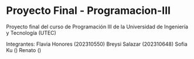 # Proyecto Final - Programacion-III
Proyecto final del curso de Programación III de la Universidad de Ingeniería y Tecnología (UTEC)

Integrantes:
  Flavia Honores (202310550) 
  Breysi Salazar (202310648)
  Sofia Ku ()
  Renato ()
